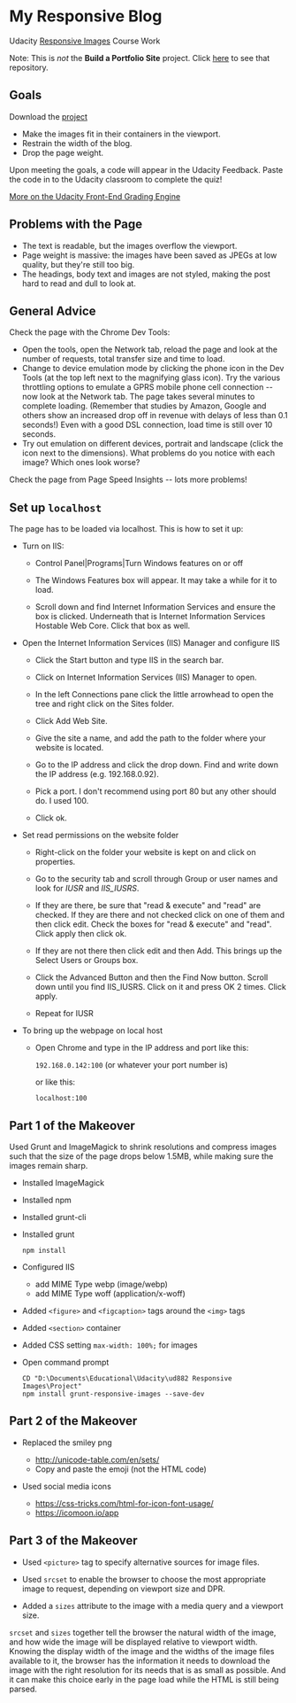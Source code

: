 # My Responsive Blog #
Udacity [Responsive Images](https://www.udacity.com/course/ud882) Course Work

Note: This is *not* the **Build a Portfolio Site** project.  Click [here](https://github.com/icsantos/FEND-build-a-portfolio) to see that repository.

## Goals ##

Download the [project](http://udacity.github.io/responsive-images/downloads/RI-Project-Part-1-Start.zip)

* Make the images fit in their containers in the viewport.
* Restrain the width of the blog.
* Drop the page weight.

Upon meeting the goals, a code will appear in the Udacity Feedback. Paste the code in to the Udacity classroom to complete the quiz!

[More on the Udacity Front-End Grading Engine](https://github.com/udacity/frontend-grading-engine)

## Problems with the Page ##

* The text is readable, but the images overflow the viewport.
* Page weight is massive: the images have been saved as JPEGs at low quality, but they're still too big.
* The headings, body text and images are not styled, making the post hard to read and dull to look at.

## General Advice ##

Check the page with the Chrome Dev Tools:

* Open the tools, open the Network tab, reload the page and look at the number of requests, total transfer size and time to load.
* Change to device emulation mode by clicking the phone icon in the Dev Tools (at the top left next to the magnifying glass icon). Try the various throttling options to emulate a GPRS mobile phone cell connection -- now look at the Network tab. The page takes several minutes to complete loading. (Remember that studies by Amazon, Google and others show an increased drop off in revenue with delays of less than 0.1 seconds!) Even with a good DSL connection, load time is still over 10 seconds.
* Try out emulation on different devices, portrait and landscape (click the icon next to the dimensions). What problems do you notice with each image? Which ones look worse?

Check the page from Page Speed Insights -- lots more problems!

## Set up `localhost` ##

The page has to be loaded via localhost.  This is how to set it up:

* Turn on IIS:

  - Control Panel|Programs|Turn Windows features on or off

  - The Windows Features box will appear. It may take a while for it to load.

  - Scroll down and find Internet Information Services and ensure the box is clicked. Underneath that is Internet Information Services Hostable Web Core. Click that box as well.

* Open the Internet Information Services (IIS) Manager and configure IIS

  - Click the Start button and type IIS in the search bar.

  - Click on Internet Information Services (IIS) Manager to open.

  - In the left Connections pane click the little arrowhead to open the tree and right click on the Sites folder.

  - Click Add Web Site.

  - Give the site a name, and add the path to the folder where your website is located.

  - Go to the IP address and click the drop down. Find and write down the IP address (e.g. 192.168.0.92).

  - Pick a port. I don't recommend using port 80 but any other should do. I used 100.

  - Click ok.

* Set read permissions on the website folder

  - Right-click on the folder your website is kept on and click on properties.

  - Go to the security tab and scroll through Group or user names and look for *IUSR* and *IIS_IUSRS*.

  - If they are there, be sure that "read & execute" and "read" are checked. If they are there and not checked click on one of them and then click edit. Check the boxes for "read & execute" and "read". Click apply then click ok.

  - If they are not there then click edit and then Add. This brings up the Select Users or Groups box.

  - Click the Advanced Button and then the Find Now button. Scroll down until you find IIS_IUSRS. Click on it and press OK 2 times. Click apply.

  - Repeat for IUSR

* To bring up the webpage on local host

  - Open Chrome and type in the IP address and port like this:

    `192.168.0.142:100` (or whatever your port number is)
    
    or like this:
    
    `localhost:100`
    

## Part 1 of the Makeover ##

Used Grunt and ImageMagick to shrink resolutions and compress images such that the size of the page drops below 1.5MB, while making sure the images remain sharp.

* Installed ImageMagick

* Installed npm

* Installed grunt-cli

* Installed grunt

   `npm install`

* Configured IIS
  - add MIME Type webp (image/webp)
  - add MIME Type woff (application/x-woff)

* Added `<figure>` and `<figcaption>` tags around the `<img>` tags

* Added `<section>` container

* Added CSS setting `max-width: 100%;` for images

* Open command prompt
 
  ```
  CD "D:\Documents\Educational\Udacity\ud882 Responsive Images\Project"
  npm install grunt-responsive-images --save-dev
  ```

## Part 2 of the Makeover ##

* Replaced the smiley png
  - http://unicode-table.com/en/sets/
  - Copy and paste the emoji (not the HTML code)

* Used social media icons
  - https://css-tricks.com/html-for-icon-font-usage/
  - https://icomoon.io/app

## Part 3 of the Makeover ##

* Used `<picture>` tag to specify alternative sources for image files.

* Used `srcset` to enable the browser to choose the most appropriate image to request, depending on viewport size and DPR.

* Added a `sizes` attribute to the image with a media query and a viewport size.
 
`srcset` and `sizes` together tell the browser the natural width of the image, and how wide the image will be displayed relative to viewport width. Knowing the display width of the image and the widths of the image files available to it, the browser has the information it needs to download the image with the right resolution for its needs that is as small as possible. And it can make this choice early in the page load while the HTML is still being parsed.
